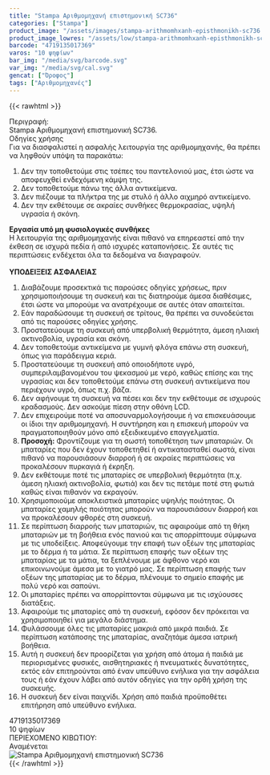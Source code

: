 ```yaml
---
title: "Stampa Αριθμομηχανή επιστημονική SC736"
categories: ["Stampa"]
product_image: "/assets/images/stampa-arithmomhxanh-episthmonikh-sc736.jpg"
product_image_lowres: "/assets/low/stampa-arithmomhxanh-episthmonikh-sc736.jpg"
barcode: "4719135017369"
varos: "10 ψηφίων"
bar_img: "/media/svg/barcode.svg"
var_img: "/media/svg/cal.svg"
gencat: ["Όροφος"]
tags: ["Αριθμομηχανές"]
---
```

{{< rawhtml >}}

<div class="sload637"><div class="product"><div id="sistatika">Περιγραφή:</div><div class="alltext">Stampa Αριθμομηχανή επιστημονική SC736.</div><div id="loipa">Οδηγίες χρήσης</div><div class="alltext">Για να διασφαλιστεί η ασφαλής λειτουργία της αριθμομηχανής, θα πρέπει να ληφθούν υπόψη τα παρακάτω:&nbsp;<br><ol><li>Δεν την τοποθετούμε στις τσέπες του παντελονιού μας, έτσι ώστε να αποφευχθεί ενδεχόµενη κάµψη της.&nbsp;</li><li>Δεν τοποθετούμε πάνω της άλλα αντικείμενα.&nbsp;</li><li>Δεν πιέζουμε τα πλήκτρα της με στυλό ή άλλο αιχμηρό αντικείμενο.&nbsp;</li><li>Δεν την εκθέτουμε σε ακραίες συνθήκες θερμοκρασίας, υψηλή υγρασία ή σκόνη.&nbsp;</li></ol><strong>Εργασία υπό μη φυσιολογικές συνθήκες&nbsp;</strong><br>Η λειτουργία της αριθµοµηχανής είναι πιθανό να επηρεαστεί από την έκθεση σε ισχυρά πεδία ή από ισχυρές καταπονήσεις. Σε αυτές τις περιπτώσεις ενδέχεται όλα τα δεδομένα να διαγραφούν.<br><b><br>ΥΠΟΔΕΙΞΕΙΣ ΑΣΦΑΛΕΙΑΣ</b><br><ol><li>Διαβάζουμε προσεκτικά τις παρούσες οδηγίες χρήσεως, πριν χρησιμοποιήσουμε τη συσκευή και τις διατηρούμε άμεσα διαθέσιμες, έτσι ώστε να μπορούμε να ανατρέχουμε σε αυτές όταν απαιτείται.&nbsp;</li><li>Εάν παραδώσουμε τη συσκευή σε τρίτους, θα πρέπει να συνοδεύεται από τις παρούσες οδηγίες χρήσης.&nbsp;</li><li>Προστατεύουμε τη συσκευή από υπερβολική θερμότητα, άμεση ηλιακή ακτινοβολία, υγρασία και σκόνη.&nbsp;</li><li>Δεν τοποθετούμε αντικείμενα με γυμνή φλόγα επάνω στη συσκευή, όπως για παράδειγμα κεριά.&nbsp;</li><li>Προστατεύουμε τη συσκευή από οποιοδήποτε υγρό, συμπεριλαμβανομένου του ψεκασμού με νερό, καθώς επίσης και της υγρασίας και δεν τοποθετούμε επάνω στη συσκευή αντικείμενα που περιέχουν υγρό, όπως π.χ. βάζα.&nbsp;</li><li>Δεν αφήνουμε τη συσκευή να πέσει και δεν την εκθέτουμε σε ισχυρούς κραδασμούς. Δεν ασκούμε πίεση στην οθόνη LCD.&nbsp;</li><li>Δεν επιχειρούμε ποτέ να αποσυναρμολογήσουμε ή να επισκευάσουμε οι ίδιοι την αριθμομηχανή. Η συντήρηση και η επισκευή μπορούν να πραγματοποιηθούν μόνο από εξειδικευμένο επαγγελματία.&nbsp;</li><li><strong>Προσοχή:</strong> Φροντίζουμε για τη σωστή τοποθέτηση των μπαταριών. Οι μπαταρίες που δεν έχουν τοποθετηθεί ή αντικατασταθεί σωστά, είναι πιθανό να παρουσιάσουν διαρροή ή σε ακραίες περιπτώσεις να προκαλέσουν πυρκαγιά ή έκρηξη.</li><li>Δεν εκθέτουμε ποτέ τις μπαταρίες σε υπερβολική θερμότητα (π.χ. άμεση ηλιακή ακτινοβολία, φωτιά) και δεν τις πετάμε ποτέ στη φωτιά καθώς είναι πιθανόν να εκραγούν.&nbsp;</li><li>Χρησιμοποιούμε αποκλειστικά μπαταρίες υψηλής ποιότητας. Οι μπαταρίες χαμηλής ποιότητας μπορούν να παρουσιάσουν διαρροή και να προκαλέσουν φθορές στη συσκευή.&nbsp;</li><li>Σε περίπτωση διαρροής των μπαταριών, τις αφαιρούμε από τη θήκη μπαταριών με τη βοήθεια ενός πανιού και τις απορρίπτουμε σύμφωνα με τις υποδείξεις. Αποφεύγουμε την επαφή των οξέων της μπαταρίας με το δέρμα ή τα μάτια. Σε περίπτωση επαφής των οξέων της μπαταρίας με τα μάτια, τα ξεπλένουμε με άφθονο νερό και επικοινωνούμε άμεσα με το γιατρό μας. Σε περίπτωση επαφής των οξέων της μπαταρίας με το δέρμα, πλένουμε το σημείο επαφής με πολύ νερό και σαπούνι.&nbsp;</li><li>Οι μπαταρίες πρέπει να απορρίπτονται σύμφωνα με τις ισχύουσες διατάξεις.&nbsp;</li><li>Αφαιρούμε τις μπαταρίες από τη συσκευή, εφόσον δεν πρόκειται να χρησιμοποιηθεί για μεγάλο διάστημα.&nbsp;</li><li>Φυλάσσουμε όλες τις μπαταρίες μακριά από μικρά παιδιά. Σε περίπτωση κατάποσης της μπαταρίας, αναζητάμε άμεσα ιατρική βοήθεια.&nbsp;</li><li>Αυτή η συσκευή δεν προορίζεται για χρήση από άτομα ή παιδιά με περιορισμένες φυσικές, αισθητηριακές ή πνευματικές δυνατότητες, εκτός εάν επιτηρούνται από έναν υπεύθυνο ενήλικα για την ασφάλεια τους ή εάν έχουν λάβει από αυτόν οδηγίες για την ορθή χρήση της συσκευής.&nbsp;</li><li>Η συσκευή δεν είναι παιχνίδι. Χρήση από παιδιά προϋποθέτει επιτήρηση από υπεύθυνο ενήλικα.</li></ol></div><div id="barcode"><div id="barimage1"></div><span id="bartext">4719135017369</span></div><div id="varos"><div id="varosimage1" style="background-image:url(/media/svg/cal.svg);background-size:19px 22px"></div><span id="varostext">10 ψηφίων</span></div><div id="kivotio">ΠΕΡΙΕΧΟΜΕΝΟ ΚΙΒΩΤΙΟΥ:<br>Αναμένεται</div><div class="pimg"><img alt="Stampa Αριθμομηχανή επιστημονική SC736" title="Stampa Αριθμομηχανή επιστημονική SC736" src="/assets/images/stampa-arithmomhxanh-episthmonikh-sc736.jpg"></div></div></div>
{{< /rawhtml >}}



